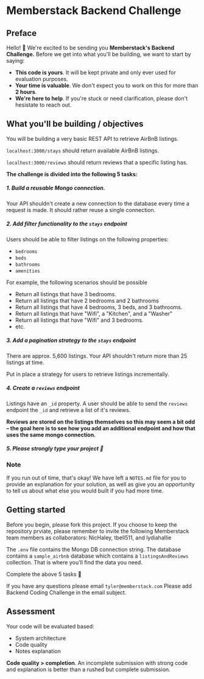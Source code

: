 # Memberstack Backend Challenge

## Preface

Hello! 👋 We're excited to be sending you **Memberstack's Backend Challenge.** Before we get into what you'll be building, we want to start by saying:

- **This code is yours**. It will be kept private and only ever used for evaluation purposes.
- **Your time is valuable**. We don't expect you to work on this for more than **2 hours**.
- **We're here to help**. If you're stuck or need clarification, please don't hesistate to reach out.

## What you'll be building / objectives

You will be building a very basic REST API to retrieve AirBnB listings.

`localhost:3000/stays` should return available AirBnB listings.

`localhost:3000/reviews` should return reviews that a specific listing has.

**The challenge is divided into the following 5 tasks:**

##### 1. Build a reusable Mongo connection.

Your API shouldn't create a new connection to the database every time a request is made. It should rather reuse a single connection.

##### 2. Add filter functionality to the `stays` endpoint

Users should be able to filter listings on the following properties:

- `bedrooms`
- `beds`
- `bathrooms`
- `amenities`

For example, the following scenarios should be possible

- Return all listings that have 3 bedrooms.
- Return all listings that have 2 bedrooms and 2 bathrooms
- Return all listings that have 4 bedrooms, 3 beds, and 3 bathrooms.
- Return all listings that have "Wifi", a "Kitchen", and a "Washer"
- Return all listings that have "Wifi" and 3 bedrooms.
- etc.

##### 3. Add a pagination strategy to the `stays` endpoint

There are approx. 5,600 listings. Your API shouldn't return more than 25 listings at time.

Put in place a strategy for users to retrieve listings incrementally.

##### 4. Create a `reviews` endpoint

Listings have an `_id` property. A user should be able to send the `reviews` endpoint the `_id` and retrieve a list of it's reviews.

**Reviews are stored on the listings themselves so this may seem a bit odd – the goal here is to see how you add an additional endpoint and how that uses the same mongo connection.**

##### 5. Please strongly type your project 🙂

### Note

If you run out of time, that's okay! We have left a `NOTES.md` file for you to provide an explanation for your solution, as well as give you an opportunity to tell us about what else you would built if you had more time.

## Getting started

Before you begin, please fork this project. If you choose to keep the repository prviate, please remember to invite the following Memberstack team members as collaborators: NicHaley, tbell511, and lydiahallie

The `.env` file contains the Mongo DB connection string. The database contains a `sample_airbnb` database which contains a `listingsAndReviews` collection. That is where you'll find the data you need.

Complete the above 5 tasks 🙂

If you have any questions please email `tyler@memberstack.com` Please add Backend Coding Challenge in the email subject.

## Assessment

Your code will be evaluated based:

- System architecture
- Code quality
- Notes explanation

**Code quality > completion**. An incomplete submission with strong code and explanation is better than a rushed but complete submission.
